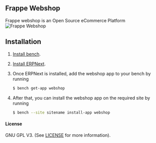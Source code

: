 ## Frappe Webshop
Frappe webshop is an Open Source eCommerce Platform
![Frappe Webshop](webshop.png)

## Installation
1. [Install bench](https://github.com/frappe/bench).
2. [Install ERPNext](https://github.com/frappe/bench#installation).
3. Once ERPNext is installed, add the webshop app to your bench by running

    ```sh
    $ bench get-app webshop
    ```
4. After that, you can install the webshop app on the required site by running
    ```sh
    $ bench --site sitename install-app webshop
    ```

#### License
GNU GPL V3. (See [LICENSE](LICENSE) for more information).
